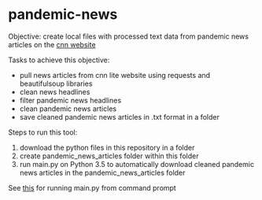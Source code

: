 # pandemic-news

Objective: create local files with processed text data from pandemic news articles on the [cnn website](https://lite.cnn.com/en)

Tasks to achieve this objective:

- pull news articles from cnn lite website using requests and beautifulsoup libraries
- clean news headlines
- filter pandemic news headlines
- clean pandemic news articles
- save cleaned pandemic news articles in .txt format in a folder

Steps to run this tool:

1. download the python files in this repository in a folder
2. create pandemic_news_articles folder within this folder
3. run main.py on Python 3.5 to automatically download cleaned pandemic news articles in the pandemic_news_articles folder 

See [this](https://www.geeksforgeeks.org/how-to-run-a-python-script/) for running main.py from command prompt
